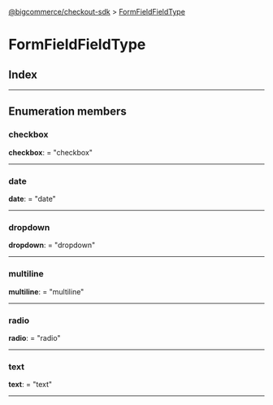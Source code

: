 [@bigcommerce/checkout-sdk](../README.md) > [FormFieldFieldType](../enums/formfieldfieldtype.md)

# FormFieldFieldType

## Index

---

## Enumeration members

<a id="checkbox"></a>

###  checkbox

**checkbox**:  = "checkbox"

___
<a id="date"></a>

###  date

**date**:  = "date"

___
<a id="dropdown"></a>

###  dropdown

**dropdown**:  = "dropdown"

___
<a id="multiline"></a>

###  multiline

**multiline**:  = "multiline"

___
<a id="radio"></a>

###  radio

**radio**:  = "radio"

___
<a id="text"></a>

###  text

**text**:  = "text"

___

